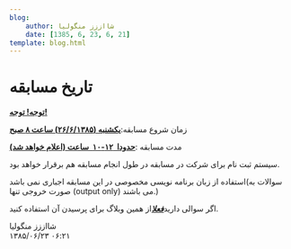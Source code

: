 ```yaml
---
blog:
    author: شااززز منگولیا
    date: [1385, 6, 23, 6, 21]
template: blog.html
---
```

# تاریخ مسابقه

<div class="cnt">
<strong><u>توجه! توجه!</u></strong><p></p>
<p>زمان شروع مسابقه:<strong><u>یکشنبه (۲۶/۶/۱۳۸۵) ساعت ۸ صبح</u></strong></p>
<p>مدت مسابقه :<strong><u>حدودا  ۱۲-۱۰  ساعت (اعلام خواهد شد)</u></strong></p>
<p>سیستم ثبت نام برای شرکت در مسابقه در طول انجام مسابقه هم برقرار خواهد بود.</p>
<p>استفاده از زبان برنامه نویسی مخصوصی در این مسابقه اجباری نمی باشد(سوالات به صورت خروجی تنها (output only) می باشند.)</p>
<p>اگر سوالی دارید<em><strong><u>فعلا</u></strong></em>از همین وبلاگ برای پرسیدن آن استفاده کنید.</p>
</div>

<div class="blog-info">
    <div class="blog-author">شااززز منگولیا</div>
    <div class="blog-date">۱۳۸۵/۰۶/۲۳ ۰۶:۲۱</div>
</div>

